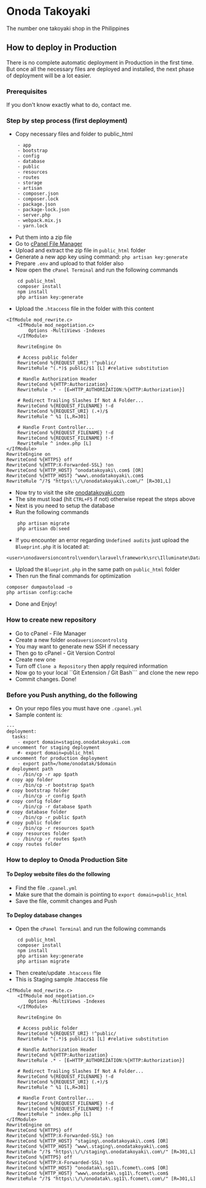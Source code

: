 # Onoda Takoyaki

The number one takoyaki shop in the Philippines

## How to deploy in Production

There is no complete automatic deployment in Production in the first time. But once all the necessary files are deployed and installed, the next phase of deployment will be a lot easier.

### Prerequisites

If you don't know exactly what to do, contact me.

### Step by step process (first deployment)

* Copy necessary files and folder to public_html 
```
	- app
	- bootstrap
	- config
	- database
	- public
	- resources
	- routes
	- storage
	- artisan
	- composer.json
	- composer.lock
	- package.json
	- package-lock.json
	- server.php
	- webpack.mix.js
	- yarn.lock
```
* Put them into a zip file
* Go to [cPanel File Manager](https://sg11.fcomet.com:2083/cpsess1197729065/frontend/paper_lantern/filemanager/index.html)
* Upload and extract the zip file in `public_html` folder
* Generate a new app key using command: `php artisan key:generate`
* Prepare `.env` and upload to that folder also
* Now open the `cPanel Terminal` and run the following commands
```
    cd public_html
    composer install
    npm install
    php artisan key:generate
```
* Upload the `.htaccess` file in the folder with this content
```
<IfModule mod_rewrite.c>
    <IfModule mod_negotiation.c>
        Options -MultiViews -Indexes
    </IfModule>

    RewriteEngine On

    # Access public folder
    RewriteCond %{REQUEST_URI} !^public/
    RewriteRule ^(.*)$ public/$1 [L] #relative substitution
    
    # Handle Authorization Header
    RewriteCond %{HTTP:Authorization} .
    RewriteRule .* - [E=HTTP_AUTHORIZATION:%{HTTP:Authorization}]

    # Redirect Trailing Slashes If Not A Folder...
    RewriteCond %{REQUEST_FILENAME} !-d
    RewriteCond %{REQUEST_URI} (.+)/$
    RewriteRule ^ %1 [L,R=301]

    # Handle Front Controller...
    RewriteCond %{REQUEST_FILENAME} !-d
    RewriteCond %{REQUEST_FILENAME} !-f
    RewriteRule ^ index.php [L]
</IfModule>
RewriteEngine on
RewriteCond %{HTTPS} off
RewriteCond %{HTTP:X-Forwarded-SSL} !on
RewriteCond %{HTTP_HOST} ^onodatakoyaki\.com$ [OR]
RewriteCond %{HTTP_HOST} ^www\.onodatakoyaki\.com$
RewriteRule ^/?$ "https\:\/\/onodatakoyaki\.com\/" [R=301,L]
```
* Now try to visit the site [onodatakoyaki.com](https://onodatakoyaki.com)
* The site must load (hit `CTRL+F5` if not) otherwise repeat the steps above
* Next is you need to setup the database
* Run the following commands
```
    php artisan migrate
    php artisan db:seed
```
* If you encounter an error regarding `Undefined audits` just upload the `Blueprint.php` it is located at:
```
<user>\onodaversioncontrol\vendor\laravel\framework\src\Illuminate\Database\Schema
```
* Upload the `Blueprint.php` in the same path on `public_html` folder
* Then run the final commands for optimization
```
composer dumpautoload -o
php artisan config:cache
```
* Done and Enjoy!


### How to create new repository

* Go to cPanel - File Manager
* Create a new folder ```onodaversioncontrolstg```
* You may want to generate new SSH if necessary
* Then go to cPanel - Git Version Control
* Create new one
* Turn off ```Clone a Repository``` then apply required information
* Now go to your local ``Git Extension / Git Bash``` and clone the new repo
* Commit changes. Done!

### Before you Push anything, do the following

* On your repo files you must have one ```.cpanel.yml```
* Sample content is:
```
---
deployment:
  tasks:
    - export domain=staging.onodatakoyaki.com                             # uncomment for staging deployment
    #- export domain=public_html                                          # uncomment for production deployment
    - export path=/home/onodatak/$domain                                  # deployment path
    - /bin/cp -r app $path                                                # copy app folder
    - /bin/cp -r bootstrap $path                                          # copy bootstrap folder
    - /bin/cp -r config $path                                             # copy config folder
    - /bin/cp -r database $path                                           # copy database folder
    - /bin/cp -r public $path                                             # copy public folder
    - /bin/cp -r resources $path                                          # copy resources folder
    - /bin/cp -r routes $path                                             # copy routes folder
```

### How to deploy to Onoda Production Site
#### To Deploy website files do the following
* Find the file ```.cpanel.yml```
* Make sure that the domain is pointing to ```export domain=public_html```
* Save the file, commit changes and Push

#### To Deploy database changes
* Open the `cPanel Terminal` and run the following commands
```
    cd public_html
    composer install
    npm install
    php artisan key:generate
    php artisan migrate
```
* Then create/update ```.htaccess``` file
* This is Staging sample .htaccess file
```
<IfModule mod_rewrite.c>
    <IfModule mod_negotiation.c>
        Options -MultiViews -Indexes
    </IfModule>

    RewriteEngine On

    # Access public folder
    RewriteCond %{REQUEST_URI} !^public/
    RewriteRule ^(.*)$ public/$1 [L] #relative substitution
    
    # Handle Authorization Header
    RewriteCond %{HTTP:Authorization} .
    RewriteRule .* - [E=HTTP_AUTHORIZATION:%{HTTP:Authorization}]

    # Redirect Trailing Slashes If Not A Folder...
    RewriteCond %{REQUEST_FILENAME} !-d
    RewriteCond %{REQUEST_URI} (.+)/$
    RewriteRule ^ %1 [L,R=301]

    # Handle Front Controller...
    RewriteCond %{REQUEST_FILENAME} !-d
    RewriteCond %{REQUEST_FILENAME} !-f
    RewriteRule ^ index.php [L]
</IfModule>
RewriteEngine on
RewriteCond %{HTTPS} off
RewriteCond %{HTTP:X-Forwarded-SSL} !on
RewriteCond %{HTTP_HOST} ^staging\.onodatakoyaki\.com$ [OR]
RewriteCond %{HTTP_HOST} ^www\.staging\.onodatakoyaki\.com$
RewriteRule ^/?$ "https\:\/\/staging\.onodatakoyaki\.com\/" [R=301,L]
RewriteCond %{HTTPS} off
RewriteCond %{HTTP:X-Forwarded-SSL} !on
RewriteCond %{HTTP_HOST} ^onodatak\.sg11\.fcomet\.com$ [OR]
RewriteCond %{HTTP_HOST} ^www\.onodatak\.sg11\.fcomet\.com$
RewriteRule ^/?$ "https\:\/\/onodatak\.sg11\.fcomet\.com\/" [R=301,L]
```
